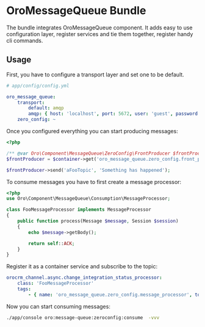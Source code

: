 OroMessageQueue Bundle
===================

The bundle integrates OroMessageQueue component.
It adds easy to use configuration layer, register services and tie them together, register handy cli commands.

Usage
-----

First, you have to configure a transport layer and set one to be default.

```yaml
# app/config/config.yml

oro_message_queue:
    transport:
        default: amqp
        amqp: { host: 'localhost', port: 5672, user: 'guest', password: 'guest', vhost: '/' }
    zero_config: ~
```

Once you configured everything you can start producing messages:

```php
<?php

/** @var Oro\Component\MessageQueue\ZeroConfig\FrontProducer $frontProducer **/
$frontProducer = $container->get('oro_message_queue.zero_config.front_producer');

$frontProducer->send('aFooTopic', 'Something has happened');
```

To consume messages you have to first create a message processor:

```php
<?php
use Oro\Component\MessageQueue\Consumption\MessageProcessor;

class FooMessageProcessor implements MessageProcessor
{
    public function process(Message $message, Session $session)
    {
        echo $message->getBody();

        return self::ACK;
    }
}
```

Register it as a container service and subscribe to the topic:

```yaml
orocrm_channel.async.change_integration_status_processor:
    class: 'FooMessageProcessor'
    tags:
        - { name: 'oro_message_queue.zero_config.message_processor', topicName: 'aFooTopic' }
```

Now you can start consuming messages:

```bash
./app/console oro:message-queue:zeroconfig:consume  -vvv
```